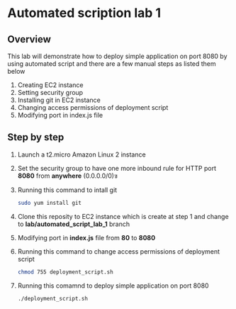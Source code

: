 # Automated scription lab 1
## Overview
This lab will demonstrate how to deploy simple application on port 8080 by using automated script and there are a few manual steps as listed them below

1. Creating EC2 instance
2. Setting security group
3. Installing git in EC2 instance
4. Changing access permissions of deployment script
5. Modifying port in index.js file

## Step by step
1. Launch a t2.micro Amazon Linux 2 instance
2. Set the security group to have one more inbound rule for HTTP port **8080** from **anywhere** (0.0.0.0/0)ฃ
3. Running this command to intall git

    ```sh
    sudo yum install git
    ```

4. Clone this reposity to EC2 instance which is create at step 1 and change to **lab/automated_script_lab_1** branch
5. Modifying port in **index.js** file from **80** to **8080**
6. Running this command to change access permissions of deployment script

    ```sh
    chmod 755 deployment_script.sh
    ```

7. Running this comamnd to deploy simple application on port 8080

    ```sh
    ./deployment_script.sh
    ```
